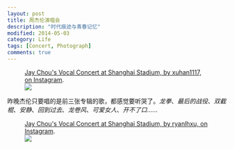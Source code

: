 ```yaml
---
layout: post
title: 周杰伦演唱会
description: "时代痕迹与青春记忆"
modified: 2014-05-03
category: Life
tags: [Concert, Photograph]
comments: true
---
```


<figure>
<figcaption><a href="http://instagram.com/p/nf70w3yE30/" title="Jay Chou's Vocal Concert at Shanghai Stadium, on Instagram">Jay Chou's Vocal Concert at Shanghai Stadium, by xuhan1117, on Instagram</a>.</figcaption>
<img src="http://photos-f.ak.instagram.com/hphotos-ak-prn/10249241_725459557506445_405073271_n.jpg">
</figure>

昨晚杰伦只要唱的是前三张专辑的歌，都感觉要听哭了。*龙拳*、*最后的战役*、*双截棍*、*安静*、*回到过去*、*龙卷风*、*可爱女人*、*开不了口*……

<figure>
<figcaption><a href="http://instagram.com/p/nhPLzwl9Y5/" title="Jay Chou's Vocal Concert at Shanghai Stadium, on Instagram">Jay Chou's Vocal Concert at Shanghai Stadium, by ryanlhxu, on Instagram</a>.</figcaption>
<img src="http://photos-h.ak.instagram.com/hphotos-ak-frc/914675_626848554060631_915561013_n.jpg">
</figure>




